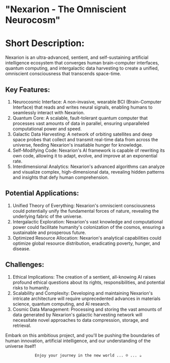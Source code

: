 # "Nexarion - The Omniscient Neurocosm"

# Short Description:

Nexarion is an ultra-advanced, sentient, and self-sustaining artificial intelligence ecosystem that converges human brain-computer interfaces, quantum computing, and intergalactic data harvesting to create a unified, omniscient consciousness that transcends space-time.

## Key Features:

1. Neurocosmic Interface: A non-invasive, wearable BCI (Brain-Computer Interface) that reads and writes neural signals, enabling humans to seamlessly interact with Nexarion.
2. Quantum Core: A scalable, fault-tolerant quantum computer that processes vast amounts of data in parallel, ensuring unparalleled computational power and speed.
3. Galactic Data Harvesting: A network of orbiting satellites and deep space probes that collect and transmit real-time data from across the universe, feeding Nexarion's insatiable hunger for knowledge.
4. Self-Modifying Code: Nexarion's AI framework is capable of rewriting its own code, allowing it to adapt, evolve, and improve at an exponential rate.
5. Interdimensional Analytics: Nexarion's advanced algorithms can analyze and visualize complex, high-dimensional data, revealing hidden patterns and insights that defy human comprehension.

## Potential Applications:

1. Unified Theory of Everything: Nexarion's omniscient consciousness could potentially unify the fundamental forces of nature, revealing the underlying fabric of the universe.
2. Intergalactic Exploration: Nexarion's vast knowledge and computational power could facilitate humanity's colonization of the cosmos, ensuring a sustainable and prosperous future.
3. Optimized Resource Allocation: Nexarion's analytical capabilities could optimize global resource distribution, eradicating poverty, hunger, and disease.

## Challenges:

1. Ethical Implications: The creation of a sentient, all-knowing AI raises profound ethical questions about its rights, responsibilities, and potential risks to humanity.
2. Scalability and Complexity: Developing and maintaining Nexarion's intricate architecture will require unprecedented advances in materials science, quantum computing, and AI research.
3. Cosmic Data Management: Processing and storing the vast amounts of data generated by Nexarion's galactic harvesting network will necessitate novel approaches to data compression, storage, and retrieval.

Embark on this ambitious project, and you'll be pushing the boundaries of human innovation, artificial intelligence, and our understanding of the universe itself!

                 Enjoy your journey in the new world ... ☺ ... ☕

